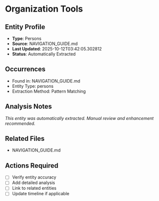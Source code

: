 # Organization Tools

## Entity Profile
- **Type**: Persons
- **Source**: NAVIGATION_GUIDE.md
- **Last Updated**: 2025-10-12T03:42:05.302812
- **Status**: Automatically Extracted

## Occurrences
- Found in: NAVIGATION_GUIDE.md
- Entity Type: persons
- Extraction Method: Pattern Matching

## Analysis Notes
*This entity was automatically extracted. Manual review and enhancement recommended.*

## Related Files
- NAVIGATION_GUIDE.md

## Actions Required
- [ ] Verify entity accuracy
- [ ] Add detailed analysis
- [ ] Link to related entities
- [ ] Update timeline if applicable
